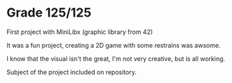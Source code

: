 # Grade 125/125

First project with MiniLibx (graphic library from 42)

It was a fun project, creating a 2D game with some restrains was awsome.

I know that the visual isn't the great, I'm not very creative, but is all working.

Subject of the project included on repository.
